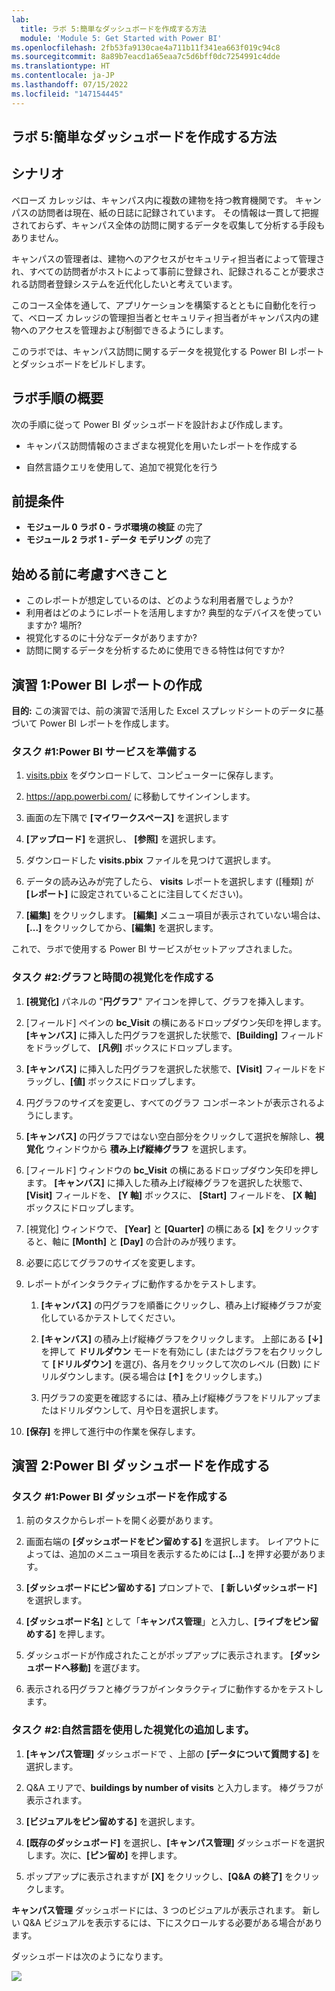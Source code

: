 ```yaml
---
lab:
  title: ラボ 5:簡単なダッシュボードを作成する方法
  module: 'Module 5: Get Started with Power BI'
ms.openlocfilehash: 2fb53fa9130cae4a711b11f341ea663f019c94c8
ms.sourcegitcommit: 8a89b7eacd1a65eaa7c5d6bff0dc7254991c4dde
ms.translationtype: HT
ms.contentlocale: ja-JP
ms.lasthandoff: 07/15/2022
ms.locfileid: "147154445"
---
```

## <a name="lab-5-how-to-build-a-simple-dashboard"></a>ラボ 5:簡単なダッシュボードを作成する方法

## <a name="scenario"></a>シナリオ

ベローズ カレッジは、キャンパス内に複数の建物を持つ教育機関です。 キャンパスの訪問者は現在、紙の日誌に記録されています。 その情報は一貫して把握されておらず、キャンパス全体の訪問に関するデータを収集して分析する手段もありません。

キャンパスの管理者は、建物へのアクセスがセキュリティ担当者によって管理され、すべての訪問者がホストによって事前に登録され、記録されることが要求される訪問者登録システムを近代化したいと考えています。

このコース全体を通して、アプリケーションを構築するとともに自動化を行って、ベローズ カレッジの管理担当者とセキュリティ担当者がキャンパス内の建物へのアクセスを管理および制御できるようにします。

このラボでは、キャンパス訪問に関するデータを視覚化する Power BI レポートとダッシュボードをビルドします。

## <a name="high-level-lab-steps"></a>ラボ手順の概要

次の手順に従って Power BI ダッシュボードを設計および作成します。

-   キャンパス訪問情報のさまざまな視覚化を用いたレポートを作成する

-   自然言語クエリを使用して、追加で視覚化を行う

## <a name="prerequisites"></a>前提条件

- **モジュール 0 ラボ 0 - ラボ環境の検証** の完了
- **モジュール 2 ラボ 1 - データ モデリング** の完了

## <a name="things-to-consider-before-you-begin"></a>始める前に考慮すべきこと

-   このレポートが想定しているのは、どのような利用者層でしょうか?
-   利用者はどのようにレポートを活用しますか? 典型的なデバイスを使っていますか? 場所?
-   視覚化するのに十分なデータがありますか?
-   訪問に関するデータを分析するために使用できる特性は何ですか?

## <a name="exercise-1-create-power-bi-report"></a>演習 1:Power BI レポートの作成

**目的:** この演習では、前の演習で活用した Excel スプレッドシートのデータに基づいて Power BI レポートを作成します。

### <a name="task-1-prepare-power-bi-service"></a>タスク \#1:Power BI サービスを準備する

1.  [visits.pbix](https://github.com/MicrosoftLearning/PL-900-Microsoft-Power-Platform-Fundamentals/raw/master/Allfiles/visits.pbix) をダウンロードして、コンピューターに保存します。

2.  <https://app.powerbi.com/> に移動してサインインします。

3.  画面の左下隅で **[マイワークスペース]** を選択します

4.  **[アップロード]** を選択し、 **[参照]** を選択します。

6.  ダウンロードした **visits.pbix** ファイルを見つけて選択します。

7.  データの読み込みが完了したら、 **visits** レポートを選択します ([種類] が **[レポート]** に設定されていることに注目してください)。

8.  **[編集]** をクリックします。 **[編集]** メニュー項目が表示されていない場合は、**[...]** をクリックしてから、**[編集]** を選択します。

これで、ラボで使用する Power BI サービスがセットアップされました。

### <a name="task-2-create-chart-and-time-visualizations"></a>タスク \#2:グラフと時間の視覚化を作成する

1.  **[視覚化]** パネルの "**円グラフ**" アイコンを押して、グラフを挿入します。

2.  [フィールド] ペインの **bc_Visit** の横にあるドロップダウン矢印を押します。**[キャンバス]** に挿入した円グラフを選択した状態で、**[Building]** フィールドをドラッグして、 **[凡例]** ボックスにドロップします。

3.  **[キャンバス]** に挿入した円グラフを選択した状態で、**[Visit]** フィールドをドラッグし、**[値]** ボックスにドロップします。

4.  円グラフのサイズを変更し、すべてのグラフ コンポーネントが表示されるようにします。

5.  **[キャンバス]** の円グラフではない空白部分をクリックして選択を解除し、**視覚化** ウィンドウから **積み上げ縦棒グラフ** を選択します。

6.  [フィールド] ウィンドウの **bc_Visit** の横にあるドロップダウン矢印を押します。 **[キャンバス]** に挿入した積み上げ縦棒グラフを選択した状態で、**[Visit]** フィールドを、 **[Y 軸]** ボックスに、 **[Start]** フィールドを、 **[X 軸]** ボックスにドロップします。

8.  [視覚化] ウィンドウで、 **[Year]** と **[Quarter]** の横にある **[x]** をクリックすると、軸に **[Month]** と **[Day]** の合計のみが残ります。

9.  必要に応じてグラフのサイズを変更します。

10. レポートがインタラクティブに動作するかをテストします。

    1.  **[キャンバス]** の円グラフを順番にクリックし、積み上げ縦棒グラフが変化しているかテストしてください。

    2.  **[キャンバス]** の積み上げ縦棒グラフをクリックします。 上部にある **[↓]** を押して **ドリルダウン** モードを有効にし (またはグラフを右クリックして **[ドリルダウン]** を選び)、各月をクリックして次のレベル (日数) にドリルダウンします。(戻る場合は **[↑]** をクリックします。)

    3.  円グラフの変更を確認するには、積み上げ縦棒グラフをドリルアップまたはドリルダウンして、月や日を選択します。

11. **[保存]** を押して進行中の作業を保存します。

## <a name="exercise-2-create-power-bi-dashboard"></a>演習 2:Power BI ダッシュボードを作成する

### <a name="task-1-create-power-bi-dashboard"></a>タスク \#1:Power BI ダッシュボードを作成する

1.  前のタスクからレポートを開く必要があります。

2.  画面右端の **[ダッシュボードをピン留めする]** を選択します。 レイアウトによっては、追加のメニュー項目を表示するためには **[...]** を押す必要があります。

3.  **[ダッシュボードにピン留めする]** プロンプトで、 **[ 新しいダッシュボード]** を選択します。

4.  **[ダッシュボード名]** として「**キャンパス管理**」と入力し、**[ライブをピン留めする]** を押します。

5.  ダッシュボードが作成されたことがポップアップに表示されます。 **[ダッシュボードへ移動]** を選びます。

6.  表示される円グラフと棒グラフがインタラクティブに動作するかをテストします。

### <a name="task-2-add-visualizations-using-natural-language"></a>タスク \#2:自然言語を使用した視覚化の追加します。

1.  **[キャンパス管理]** ダッシュボードで 、上部の **[データについて質問する]** を選択します。

2.  Q&A エリアで、**buildings by number of visits** と入力します。 棒グラフが表示されます。

3.  **[ビジュアルをピン留めする]** を選択します。

4.  **[既存のダッシュボード]** を選択し、**[キャンパス管理]** ダッシュボードを選択します。次に、**[ピン留め]** を押します。

5.  ポップアップに表示されますが **[X]** をクリックし、**[Q&A の終了]** をクリックします。

**キャンパス管理** ダッシュボードには、3 つのビジュアルが表示されます。 新しい Q&A ビジュアルを表示するには、下にスクロールする必要がある場合があります。

ダッシュボードは次のようになります。

![](media/5-powerbi-result.png)